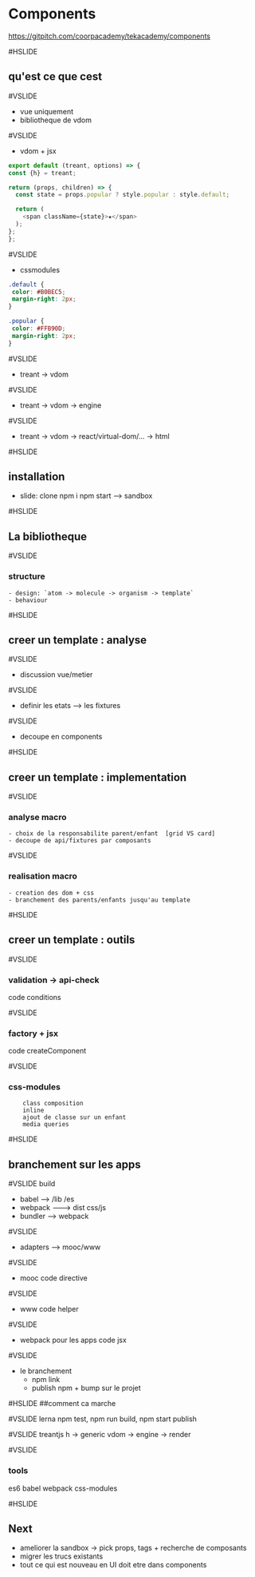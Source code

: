 # Components
https://gitpitch.com/coorpacademy/tekacademy/components

#HSLIDE
## qu'est ce que cest

#VSLIDE
 - vue uniquement
 - bibliotheque de vdom

#VSLIDE
 - vdom + jsx
```js
export default (treant, options) => {
const {h} = treant;

return (props, children) => {
  const state = props.popular ? style.popular : style.default;

  return (
    <span className={state}>★</span>
  );
};
};
```

#VSLIDE
 + cssmodules
 ```css
.default {
  color: #B0BEC5;
  margin-right: 2px;
}

.popular {
  color: #FFB90D;
  margin-right: 2px;
}
 ```

#VSLIDE
 - treant -> vdom

#VSLIDE
 - treant -> vdom -> engine

#VSLIDE
 - treant -> vdom -> react/virtual-dom/... -> html

#HSLIDE
## installation
  - slide: clone  npm i  npm start
  --> sandbox

#HSLIDE
## La bibliotheque

#VSLIDE
### structure
    - design: `atom -> molecule -> organism -> template`
    - behaviour


#HSLIDE
## creer un template : analyse

#VSLIDE
- discussion vue/metier

#VSLIDE
- definir les etats --> les fixtures

#VSLIDE
- decoupe en components

#HSLIDE
## creer un template : implementation

#VSLIDE
### analyse macro
    - choix de la responsabilite parent/enfant  [grid VS card]
    - decoupe de api/fixtures par composants

#VSLIDE
### realisation macro
    - creation des dom + css
    - branchement des parents/enfants jusqu'au template

#HSLIDE
## creer un template : outils

#VSLIDE
### validation -> api-check
 code conditions

#VSLIDE
### factory + jsx
 code createComponent


#VSLIDE
### css-modules
        class composition
        inline
        ajout de classe sur un enfant
        media queries

#HSLIDE
## branchement sur les apps

#VSLIDE
build
   - babel --> /lib /es
   - webpack ---> dist css/js
   - bundler --> webpack

#VSLIDE
- adapters --> mooc/www

#VSLIDE
- mooc
   code directive

#VSLIDE
- www
   code helper

#VSLIDE
- webpack pour les apps
  code jsx

#VSLIDE
- le branchement
  - npm link
  - publish npm + bump sur le projet

#HSLIDE
##comment ca marche

#VSLIDE
    lerna
        npm test, npm run build, npm start
        publish

#VSLIDE
    treantjs
        h -> generic vdom -> engine -> render

#VSLIDE
### tools
 es6
 babel
 webpack
 css-modules

#HSLIDE
## Next
- ameliorer la sandbox -> pick props, tags + recherche de composants
- migrer les trucs existants
- tout ce qui est nouveau en UI doit etre dans components



